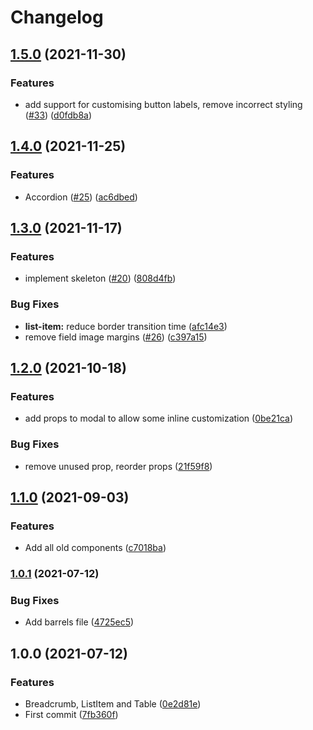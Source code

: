 # Changelog

## [1.5.0](https://www.github.com/indivorg/kit/compare/v1.4.0...v1.5.0) (2021-11-30)


### Features

* add support for customising button labels, remove incorrect styling ([#33](https://www.github.com/indivorg/kit/issues/33)) ([d0fdb8a](https://www.github.com/indivorg/kit/commit/d0fdb8ae531be7a4267880a5b5b56a42620d29b3))

## [1.4.0](https://www.github.com/indivorg/kit/compare/v1.3.0...v1.4.0) (2021-11-25)


### Features

* Accordion ([#25](https://www.github.com/indivorg/kit/issues/25)) ([ac6dbed](https://www.github.com/indivorg/kit/commit/ac6dbedd06b854cb18ab31068aa4d120a28a90ea))

## [1.3.0](https://www.github.com/indivorg/kit/compare/v1.2.0...v1.3.0) (2021-11-17)


### Features

* implement skeleton ([#20](https://www.github.com/indivorg/kit/issues/20)) ([808d4fb](https://www.github.com/indivorg/kit/commit/808d4fbc3fed7dbbc035ee28e3d07f37e9ae51c0))


### Bug Fixes

* **list-item:** reduce border transition time ([afc14e3](https://www.github.com/indivorg/kit/commit/afc14e351a836ba3e725ae8db31b78bda4412a0a))
* remove field image margins ([#26](https://www.github.com/indivorg/kit/issues/26)) ([c397a15](https://www.github.com/indivorg/kit/commit/c397a15c17d017ffbda3e5bf9fe966ed214d821d))

## [1.2.0](https://www.github.com/indivorg/kit/compare/v1.1.0...v1.2.0) (2021-10-18)


### Features

* add props to modal to allow some inline customization ([0be21ca](https://www.github.com/indivorg/kit/commit/0be21ca2920fa218a39f3a00c3c64350d036cda2))


### Bug Fixes

* remove unused prop, reorder props ([21f59f8](https://www.github.com/indivorg/kit/commit/21f59f8e815d5836ed3c5c070499b0b5066fe2fd))

## [1.1.0](https://www.github.com/indivorg/kit/compare/v1.0.1...v1.1.0) (2021-09-03)


### Features

* Add all old components ([c7018ba](https://www.github.com/indivorg/kit/commit/c7018ba5fbcc96ed2965e1d5d406db53fe669727))

### [1.0.1](https://www.github.com/indivorg/kit/compare/v1.0.0...v1.0.1) (2021-07-12)

### Bug Fixes

- Add barrels file
  ([4725ec5](https://www.github.com/indivorg/kit/commit/4725ec5951f9f84b66227348bd7f2fe0e35c6c2e))

## 1.0.0 (2021-07-12)

### Features

- Breadcrumb, ListItem and Table
  ([0e2d81e](https://www.github.com/indivorg/kit/commit/0e2d81e6c3fea2aa557d9a8dd4dcddc8b33a8f88))
- First commit
  ([7fb360f](https://www.github.com/indivorg/kit/commit/7fb360face1f5c847d85d2b70050e802722404d5))
